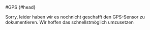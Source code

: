 #GPS {#head}
<div class="description">Sorry, leider haben wir es nochnicht geschafft den GPS-Sensor zu dokumentieren. Wir hoffen das schnellstmöglich umzusetzen</div>

<div class="line">
    <br>
    <br>
    <br>
</div>

